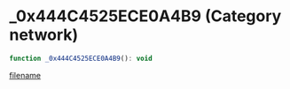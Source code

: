 # _0x444C4525ECE0A4B9 (Category network)

```js
function _0x444C4525ECE0A4B9(): void
```

[filename](_0x444C4525ECE0A4B9_m.md ':include')